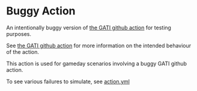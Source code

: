 # Buggy Action

An intentionally buggy version of [the GATI github action](../action) for testing purposes.

See [the GATI github action](../action) for more information on the intended behaviour of the action.

This action is used for gameday scenarios involving a buggy GATI github action.

To see various failures to simulate, see [action.yml](./action.yml)
